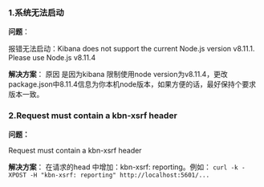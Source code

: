### 1.系统无法启动  
**问题**：

报错无法启动：Kibana does not support the current Node.js version v8.11.1. Please use Node.js v8.11.4 

**解决方案**：
原因 是因为kibana 限制使用node version为v8.11.4，更改package.json中8.11.4信息为你本机node版本，如果方便的话，最好保持个要求版本一致。

### 2.Request must contain a kbn-xsrf header

**问题：**

Request must contain a kbn-xsrf header

**解决方案**：
在请求的head 中增加：kbn-xsrf: reporting。例如：
```curl -k -XPOST -H "kbn-xsrf: reporting" http://localhost:5601/...```

